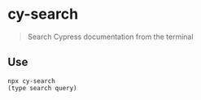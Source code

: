 # cy-search
> Search Cypress documentation from the terminal

## Use

```shell
npx cy-search
(type search query)
```
